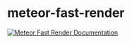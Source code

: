 # meteor-fast-render

[![Meteor Fast Render Documentation](https://i.cloudup.com/PLKYbmCvah.png)](http://meteorhacks.com/fast-render)